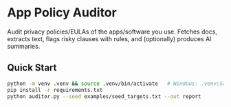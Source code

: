 # App Policy Auditor

Audit privacy policies/EULAs of the apps/software you use. Fetches docs, extracts text, flags risky clauses with rules, and (optionally) produces AI summaries.

## Quick Start

```bash
python -m venv .venv && source .venv/bin/activate   # Windows: .venv\Scripts\activate
pip install -r requirements.txt
python auditor.py --seed examples/seed_targets.txt --out report
```
